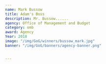 ```yaml
---
name: Mark Bussow
title: Adam's Boss
description: Mr. Bussow......
agency: Office of Management and Budget
category: omb
award: Agency
Year: 2018
image: "/img/GoG/winners/bussow_mark.jpg"
banner: "/img/GoG/banners/agency-banner.png"


---
```

